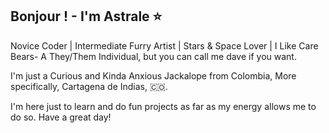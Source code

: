 ## Bonjour ! - I'm Astrale ⭐

Novice Coder | Intermediate Furry Artist | Stars & Space Lover | I Like Care Bears-
A They/Them Individual, but you can call me dave if you want.

I'm just a Curious and Kinda Anxious Jackalope from Colombia, More specifically, Cartagena de Indias, 🇨🇴.

I'm here just to learn and do fun projects as far as my energy allows me to do so.
Have a great day!

